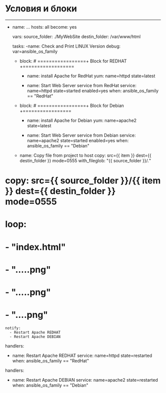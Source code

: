 # Условия и блоки
---
- name: ...
  hosts: all
  become: yes

  vars:
    source_folder: ./MyWebSite
    destin_folder: /var/www/html

  tasks:
  -name: Check and Print LINUX Version
   debug: var=ansible_os_family

  - block:          # =================+ Block for REDHAT +==================
    
      - name: install Apache for RedHat
        yum: name=httpd state=latest

      - name: Start Web Server service from RedHat
        service: name=httpd state=started enabled=yes
    when: ansible_os_family == "RedHat"

  - block:          # =================+ Block for Debian +=================

      - name: install Apache for Debian
        yum: name=apache2 state=latest

      - name: Start Web Server service from Debian
        service: name=apache2 state=started enabled=yes
    when: ansible_os_family == "Debian"


  - name: Copy file from project to host
    copy: src={{ item }} dest={{ destin_folder }} mode=0555
    with_fileglob: "{{ source_folder }}/*.*"

#    copy: src={{ source_folder }}/{{ item }} dest={{ destin_folder }} mode=0555
#    loop:
#      - "index.html"
#      - ".....png"
#      - ".....png"
#      - "....png"
    notify:
      - Restart Apache REDHAT
      - Restart Apache DEBIAN



  handlers:
  - name: Restart Apache REDHAT
    service: name=httpd state=restarted
    when: ansible_os_family == "RedHat"

  handlers:
  - name: Restart Apache DEBIAN
    service: name=apache2 state=restarted
    when: ansible_os_family == "Debian"

